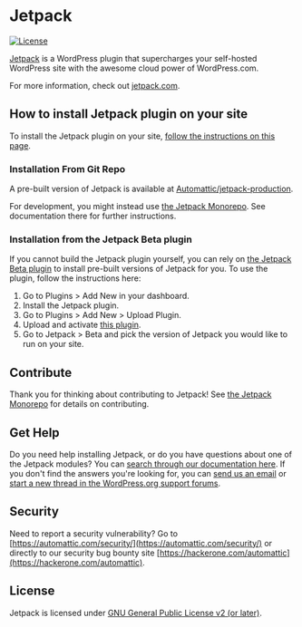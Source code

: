 # Jetpack

[![License](https://poser.pugx.org/automattic/jetpack/license.svg)](https://www.gnu.org/licenses/gpl-2.0.html)

[Jetpack](https://jetpack.com/) is a WordPress plugin that supercharges your self-hosted WordPress site with the awesome cloud power of WordPress.com.

For more information, check out [jetpack.com](https://jetpack.com/).

## How to install Jetpack plugin on your site

To install the Jetpack plugin on your site, [follow the instructions on this page](https://jetpack.com/install/).

### Installation From Git Repo

A pre-built version of Jetpack is available at [Automattic/jetpack-production](https://github.com/Automattic/jetpack-production).

For development, you might instead use [the Jetpack Monorepo](https://github.com/Automattic/jetpack#jetpack-monorepo). See documentation there for further instructions.

### Installation from the Jetpack Beta plugin

If you cannot build the Jetpack plugin yourself, you can rely on [the Jetpack Beta plugin](https://github.com/Automattic/jetpack-beta/archive/trunk.zip) to install pre-built versions of Jetpack for you. To use the plugin, follow the instructions here:

1. Go to Plugins > Add New in your dashboard.
2. Install the Jetpack plugin.
3. Go to Plugins > Add New > Upload Plugin.
4. Upload and activate [this plugin](https://github.com/Automattic/jetpack-beta/archive/trunk.zip).
5. Go to Jetpack > Beta and pick the version of Jetpack you would like to run on your site.

## Contribute

Thank you for thinking about contributing to Jetpack! See [the Jetpack Monorepo](https://github.com/Automattic/jetpack#contribute) for details on contributing.

## Get Help

Do you need help installing Jetpack, or do you have questions about one of the Jetpack modules? You can [search through our documentation here](https://jetpack.com/support/). If you don't find the answers you're looking for, you can [send us an email](https://jetpack.com/contact-support/) or [start a new thread in the WordPress.org support forums](https://wordpress.org/support/plugin/jetpack#new-post).

## Security

Need to report a security vulnerability? Go to [https://automattic.com/security/](https://automattic.com/security/) or directly to our security bug bounty site [https://hackerone.com/automattic](https://hackerone.com/automattic).

## License

Jetpack is licensed under [GNU General Public License v2 (or later)](./LICENSE.txt).

<!-- end sync section -->
